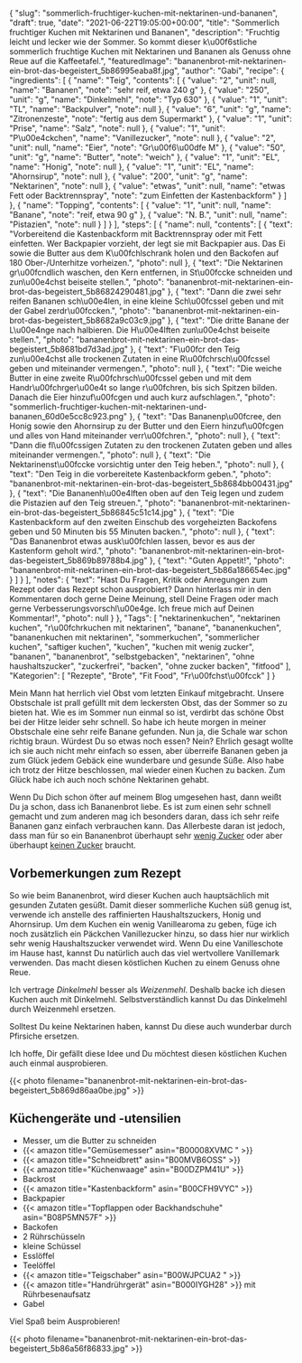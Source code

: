 {
    "slug": "sommerlich-fruchtiger-kuchen-mit-nektarinen-und-bananen",
    "draft": true,
    "date": "2021-06-22T19:05:00+00:00",
    "title": "Sommerlich fruchtiger Kuchen mit Nektarinen und Bananen",
    "description": "Fruchtig leicht und lecker wie der Sommer. So kommt dieser k\u00f6stliche sommerlich fruchtige Kuchen mit Nektarinen und Bananen als Genuss ohne Reue auf die Kaffeetafel.",
    "featuredImage": "bananenbrot-mit-nektarinen-ein-brot-das-begeistert_5b86995eaba8f.jpg",
    "author": "Gabi",
    "recipe": {
        "ingredients": [
            {
                "name": "Teig",
                "contents": [
                    {
                        "value": "2",
                        "unit": null,
                        "name": "Bananen",
                        "note": "sehr reif, etwa 240 g"
                    },
                    {
                        "value": "250",
                        "unit": "g",
                        "name": "Dinkelmehl",
                        "note": "Typ 630"
                    },
                    {
                        "value": "1",
                        "unit": "TL",
                        "name": "Backpulver",
                        "note": null
                    },
                    {
                        "value": "6",
                        "unit": "g",
                        "name": "Zitronenzeste",
                        "note": "fertig aus dem Supermarkt"
                    },
                    {
                        "value": "1",
                        "unit": "Prise",
                        "name": "Salz",
                        "note": null
                    },
                    {
                        "value": "1",
                        "unit": "P\u00e4ckchen",
                        "name": "Vanillezucker",
                        "note": null
                    },
                    {
                        "value": "2",
                        "unit": null,
                        "name": "Eier",
                        "note": "Gr\u00f6\u00dfe M"
                    },
                    {
                        "value": "50",
                        "unit": "g",
                        "name": "Butter",
                        "note": "weich"
                    },
                    {
                        "value": "1",
                        "unit": "EL",
                        "name": "Honig",
                        "note": null
                    },
                    {
                        "value": "1",
                        "unit": "EL",
                        "name": "Ahornsirup",
                        "note": null
                    },
                    {
                        "value": "200",
                        "unit": "g",
                        "name": "Nektarinen",
                        "note": null
                    },
                    {
                        "value": "etwas",
                        "unit": null,
                        "name": "etwas Fett oder Backtrennspray",
                        "note": "zum Einfetten der Kastenbackform"
                    }
                ]
            },
            {
                "name": "Topping",
                "contents": [
                    {
                        "value": "1",
                        "unit": null,
                        "name": "Banane",
                        "note": "reif, etwa 90 g"
                    },
                    {
                        "value": "N. B.",
                        "unit": null,
                        "name": "Pistazien",
                        "note": null
                    }
                ]
            }
        ],
        "steps": [
            {
                "name": null,
                "contents": [
                    {
                        "text": "Vorbereitend die Kastenbackform mit Backtrennspray oder mit Fett einfetten. Wer Backpapier vorzieht,  der legt sie mit Backpapier aus. Das Ei sowie die Butter aus dem K\u00fchlschrank holen und den Backofen auf 180 Ober-\/Unterhitze vorheizen.",
                        "photo": null
                    },
                    {
                        "text": "Die Nektarinen gr\u00fcndlich waschen, den Kern entfernen, in St\u00fccke schneiden und zun\u00e4chst beiseite stellen.",
                        "photo": "bananenbrot-mit-nektarinen-ein-brot-das-begeistert_5b86824290481.jpg"
                    },
                    {
                        "text": "Dann die zwei sehr reifen Bananen sch\u00e4len, in eine kleine Sch\u00fcssel geben und mit der Gabel zerdr\u00fccken.",
                        "photo": "bananenbrot-mit-nektarinen-ein-brot-das-begeistert_5b8682a9c03c9.jpg"
                    },
                    {
                        "text": "Die dritte Banane der L\u00e4nge nach halbieren. Die H\u00e4lften zun\u00e4chst beiseite stellen.",
                        "photo": "bananenbrot-mit-nektarinen-ein-brot-das-begeistert_5b8681bd7d3ad.jpg"
                    },
                    {
                        "text": "F\u00fcr den Teig zun\u00e4chst alle trockenen Zutaten in eine R\u00fchrsch\u00fcssel geben und miteinander vermengen.",
                        "photo": null
                    },
                    {
                        "text": "Die weiche Butter in eine zweite R\u00fchrsch\u00fcssel geben und mit dem Handr\u00fchrger\u00e4t so lange r\u00fchren, bis sich Spitzen bilden. Danach die Eier hinzuf\u00fcgen und auch kurz aufschlagen.",
                        "photo": "sommerlich-fruchtiger-kuchen-mit-nektarinen-und-bananen_60d0e5cc8c923.png"
                    },
                    {
                        "text": "Das Bananenp\u00fcree, den Honig sowie den Ahornsirup zu der Butter und den Eiern hinzuf\u00fcgen und alles von Hand miteinander verr\u00fchren.",
                        "photo": null
                    },
                    {
                        "text": "Dann die fl\u00fcssigen Zutaten zu den trockenen Zutaten geben und alles miteinander vermengen.",
                        "photo": null
                    },
                    {
                        "text": "Die Nektarinenst\u00fccke vorsichtig unter den Teig heben.",
                        "photo": null
                    },
                    {
                        "text": "Den Teig in die vorbereitete Kastenbackform geben.",
                        "photo": "bananenbrot-mit-nektarinen-ein-brot-das-begeistert_5b8684bb00431.jpg"
                    },
                    {
                        "text": "Die Bananenh\u00e4lften oben auf den Teig legen und zudem die Pistazien auf den Teig streuen.",
                        "photo": "bananenbrot-mit-nektarinen-ein-brot-das-begeistert_5b86845c51c14.jpg"
                    },
                    {
                        "text": "Die Kastenbackform auf den zweiten Einschub des vorgeheizten Backofens geben und 50 Minuten bis 55 Minuten backen.",
                        "photo": null
                    },
                    {
                        "text": "Das Bananenbrot etwas ausk\u00fchlen lassen, bevor es aus der Kastenform geholt wird.",
                        "photo": "bananenbrot-mit-nektarinen-ein-brot-das-begeistert_5b869b89788b4.jpg"
                    },
                    {
                        "text": "Guten Appetit!",
                        "photo": "bananenbrot-mit-nektarinen-ein-brot-das-begeistert_5b86a186654ec.jpg"
                    }
                ]
            }
        ],
        "notes": {
            "text": "Hast Du Fragen, Kritik oder Anregungen zum Rezept oder das Rezept schon ausprobiert? Dann hinterlass mir in den Kommentaren doch gerne Deine Meinung, stell Deine Fragen oder mach gerne Verbesserungsvorschl\u00e4ge. Ich freue mich auf Deinen Kommentar!",
            "photo": null
        }
    },
    "Tags": [
        "nektarinenkuchen",
        "nektarinen kuchen",
        "r\u00fchrkuchen mit nektarinen",
        "banane",
        "bananenkuchen",
        "bananenkuchen mit nektarinen",
        "sommerkuchen",
        "sommerlicher kuchen",
        "saftiger kuchen",
        "kuchen",
        "kuchen mit wenig zucker",
        "bananen",
        "bananenbrot",
        "selbstgebacken",
        "nektarinen",
        "ohne haushaltszucker",
        "zuckerfrei",
        "backen",
        "ohne zucker backen",
        "fitfood"
    ],
    "Kategorien": [
        "Rezepte",
        "Brote",
        "Fit Food",
        "Fr\u00fchst\u00fcck"
    ]
}

Mein Mann hat herrlich viel Obst vom letzten Einkauf mitgebracht. Unsere Obstschale ist prall gefüllt mit dem leckersten Obst, das der Sommer so zu bieten hat. Wie es im Sommer nun einmal so ist, verdirbt das schöne Obst bei der Hitze leider sehr schnell. So habe ich heute morgen in meiner Obstschale eine sehr reife Banane gefunden. Nun ja, die Schale war schon richtig braun. Würdest Du so etwas noch essen? Nein? Ehrlich gesagt wollte ich sie auch nicht mehr einfach so essen, aber überreife Bananen geben ja zum Glück jedem Gebäck eine wunderbare und gesunde Süße. Also habe ich trotz der Hitze beschlossen, mal wieder einen Kuchen zu backen. Zum Glück habe ich auch noch schöne Nektarinen gehabt.

Wenn Du Dich schon öfter auf meinem Blog umgesehen hast, dann weißt Du ja schon, dass ich Bananenbrot liebe. Es ist zum einen sehr schnell gemacht und zum anderen mag ich besonders daran, dass ich sehr reife Bananen ganz einfach verbrauchen kann. Das Allerbeste daran ist jedoch, dass man für so ein Bananenbrot überhaupt sehr [wenig Zucker](https://kochfokus.de/artikel/kuerbis-bananen-brot-fuer-gute-laune/ "wenig Zucker") oder aber überhaupt [keinen Zucker](https://kochfokus.de/artikel/bananenbrot-mit-walnuessen/ "keinen Zucker") braucht.

## Vorbemerkungen zum Rezept

So wie beim Bananenbrot, wird dieser Kuchen auch hauptsächlich mit gesunden Zutaten gesüßt. Damit dieser sommerliche Kuchen süß genug ist, verwende ich anstelle des raffinierten Haushaltszuckers, Honig und Ahornsirup. Um dem Kuchen ein wenig Vanillearoma zu geben, füge ich noch zusätzlich ein Päckchen Vanillezucker hinzu, so dass hier nur wirklich sehr wenig Haushaltszucker verwendet wird. Wenn Du eine Vanilleschote im Hause hast, kannst Du natürlich auch das viel wertvollere Vanillemark verwenden. Das macht diesen köstlichen Kuchen zu einem Genuss ohne Reue.

Ich vertrage *Dinkelmehl* besser als *Weizenmehl*. Deshalb backe ich diesen Kuchen auch mit Dinkelmehl. Selbstverständlich kannst Du das Dinkelmehl durch Weizenmehl ersetzen.

Solltest Du keine Nektarinen haben, kannst Du diese auch wunderbar durch Pfirsiche ersetzen.

Ich hoffe, Dir gefällt diese Idee und Du möchtest diesen köstlichen Kuchen auch einmal ausprobieren.

{{< photo filename="bananenbrot-mit-nektarinen-ein-brot-das-begeistert_5b869d86aa0be.jpg" >}}

## Küchengeräte und -utensilien

- Messer, um die Butter zu schneiden
- {{< amazon title="Gemüsemesser" asin="B00008XVMC " >}}
- {{< amazon title="Schneidbrett" asin="B00MVB6OSS" >}}
- {{< amazon title="Küchenwaage" asin="B00DZPM41U" >}}
- Backrost
- {{< amazon title="Kastenbackform" asin="B00CFH9VYC" >}}
- Backpapier
- {{< amazon title="Topflappen oder Backhandschuhe" asin="B08P5MN57F" >}}
- Backofen
- 2 Rührschüsseln
- kleine Schüssel
- Esslöffel
- Teelöffel
- {{< amazon title="Teigschaber" asin="B00WJPCUA2 " >}}
- {{< amazon title="Handrührgerät" asin="B000IYGH28" >}} mit Rührbesenaufsatz
- Gabel

Viel Spaß beim Ausprobieren!

{{< photo filename="bananenbrot-mit-nektarinen-ein-brot-das-begeistert_5b86a56f86833.jpg" >}}